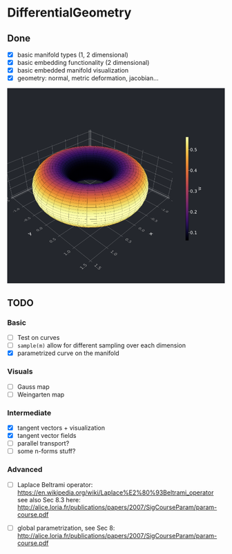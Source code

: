 # DifferentialGeometry

## Done
- [x] basic manifold types (1, 2 dimensional)
- [x] basic embedding functionality (2 dimensional)
- [x] basic embedded manifold visualization
- [x] geometry: normal, metric deformation, jacobian...

![](torus.png)

## TODO
### Basic
- [ ] Test on curves
- [ ] `sample(m)` allow for different sampling over each dimension
- [x] parametrized curve on the manifold

### Visuals
- [ ] Gauss map
- [ ] Weingarten map

### Intermediate
- [x] tangent vectors + visualization
- [x] tangent vector fields
- [ ] parallel transport?
- [ ] some n-forms stuff?

### Advanced
- [ ] Laplace Beltrami operator: https://en.wikipedia.org/wiki/Laplace%E2%80%93Beltrami_operator
see also Sec 8.3 here: http://alice.loria.fr/publications/papers/2007/SigCourseParam/param-course.pdf
- [ ] global parametrization, see Sec 8: http://alice.loria.fr/publications/papers/2007/SigCourseParam/param-course.pdf



